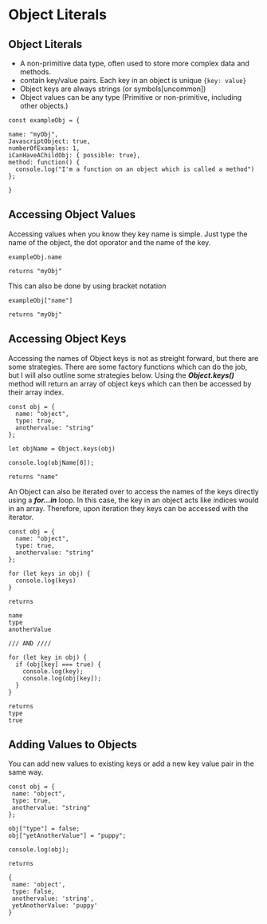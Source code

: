 # Object Literals
## Object Literals
- A non-primitive data type, often used to store more complex data and methods.
- contain key/value pairs. Each key in an object is unique ```{key: value}```
- Object keys are always strings (or symbols[uncommon])
- Object values can be any type (Primitive or non-primitive, including other objects.)

``` 
const exampleObj = {

name: "myObj",
JavascriptObject: true,
numberOfExamples: 1,
iCanHaveAChildObj: { possible: true},
method: function() {
  console.log("I'm a function on an object which is called a method")
};

}
```

## Accessing Object Values
Accessing values when you know they key name is simple. Just type the name of the object, the dot oporator and the name of the key.
``` 
exampleObj.name

returns "myObj"
```
This can also be done by using bracket notation 
```
exampleObj["name"]

returns "myObj"
```
## Accessing Object Keys
Accessing the names of Object keys is not as streight forward, but there are some strategies. There are some factory functions which can do the job, but I will also outline some strategies below.
Using the ***Object.keys()*** method will return an array of object keys which can then be accessed by their array index.
```
const obj = {
  name: "object",
  type: true,
  anothervalue: "string"
};

let objName = Object.keys(obj)

console.log(objName[0]);

returns "name"
```

An Object can also be iterated over to access the names of the keys directly using a ***for...in*** loop. In this case, the key in an object acts like indices would in an array. Therefore, upon iteration they keys can be accessed with the iterator.
```
const obj = {
  name: "object",
  type: true,
  anothervalue: "string"
};

for (let keys in obj) {
  console.log(keys)
}

returns

name
type
anotherValue

/// AND ////

for (let key in obj) {
  if (obj[key] === true) {
    console.log(key);
    console.log(obj[key]);
  }
}

returns
type
true
```

## Adding Values to Objects
 You can add new values to existing keys or add a new key value pair in the same way. 
 ```
 const obj = {
  name: "object",
  type: true,
  anothervalue: "string"
};

obj["type"] = false;
obj["yetAnotherValue"] = "puppy";

console.log(obj);

returns

{
  name: 'object',
  type: false,
  anothervalue: 'string',
  yetAnotherValue: 'puppy'
}
```


